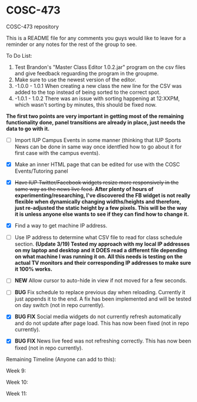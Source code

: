 # COSC-473
COSC-473 repository

This is a README file for any comments you guys would like to leave for a reminder or any notes for the rest of the group to see.


To Do List:

1. Test Brandon's "Master Class Editor 1.0.2.jar" program on the csv files and give feedback reguarding the program in the groupme.
  1. Make sure to use the newest version of the editor.
  2. -1.0.0 - 1.0.1 When creating a new class the new line for the CSV was added to the top instead of being sorted to the correct spot.
  3. -1.0.1 - 1.0.2 There was an issue with sorting happening at 12:XXPM, which wasn't sorting by minutes, this should be fixed now.
    
**The first two points are very important in getting most of the remaining functionality done, panel transitions are already in place, just needs the data to go with it.**

- [ ] Import IUP Campus Events in some manner (thinking that IUP Sports News can be done in same way once identfied how to go about it for first case with the campus events).

- [x] Make an inner HTML page that can be edited for use with the COSC Events/Tutoring panel

- [x] ~~Have IUP Twitter/Facebook widgets resize more responsively in the same way as the news live feed.~~ **After plenty of hours of experimenting/researching, I've discovered the FB widget is not really flexible when dynamically changing widths/heights and therefore, just re-adjusted the static height by a few pixels. This will be the way it is unless anyone else wants to see if they can find how to change it.**

- [x] Find a way to get machine IP address.

- [ ] Use IP address to determine what CSV file to read for class schedule section. **(Update 3/19) Tested my approach with my local IP addresses on my laptop and desktop and it DOES read a different file depending on what machine I was running it on. All this needs is testing on the actual TV monitors and their corresponding IP addresses to make sure it 100% works.**

- [ ] ****NEW**** Allow cursor to auto-hide in view if not moved for a few seconds.

- [ ] ****BUG**** Fix schedule to replace previous day when reloading. Currently it just appends it to the end. A fix has been implemented and will be tested on day switch (not in repo currently).

- [x] ****BUG FIX**** Social media widgets do not currently refresh automatically and do not update after page load. This has now been fixed (not in repo currently).

- [x] ****BUG FIX**** News live feed was not refreshing correctly. This has now been fixed (not in repo currently).

Remaining Timeline (Anyone can add to this):

Week 9:

Week 10:

Week 11:
